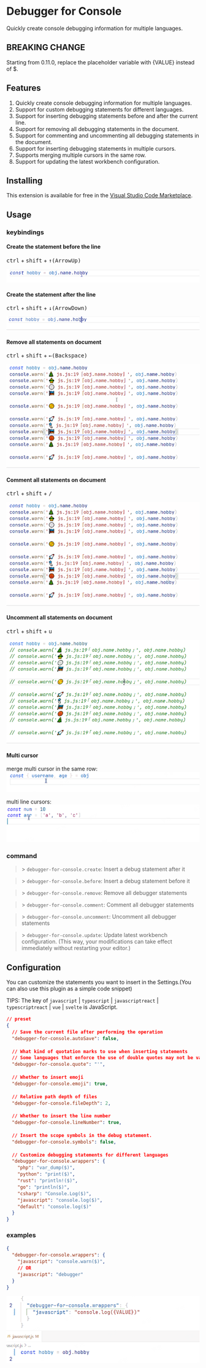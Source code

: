 # Debugger for Console

Quickly create console debugging information for multiple languages.

## BREAKING CHANGE
Starting from 0.11.0, replace the placeholder variable with {VALUE} instead of $.

## Features
1. Quickly create console debugging information for multiple languages.
2. Support for custom debugging statements for different languages.
3. Support for inserting debugging statements before and after the current line.
4. Support for removing all debugging statements in the document.
5. Support for commenting and uncommenting all debugging statements in the document.
6. Support for inserting debugging statements in multiple cursors.
7. Supports merging multiple cursors in the same row.
8. Support for updating the latest workbench configuration.


## Installing

This extension is available for free in the [Visual Studio Code Marketplace](https://marketplace.visualstudio.com/items?itemName=banlify.debugger-for-console).

## Usage

### keybindings
#### Create the statement before the line
<kbd>ctrl</kbd> + <kbd>shift</kbd> + <kbd>↑(ArrowUp)</kbd>

![](res/create-statement-before.gif)

#### Create the statement after the line
<kbd>ctrl</kbd> + <kbd>shift</kbd> + <kbd>↓(ArrowDown)</kbd>

![](res/create-statement-after.gif)

#### Remove all statements on document
<kbd>ctrl</kbd> + <kbd>shift</kbd> + <kbd>←(Backspace)</kbd>

![](res/remove-all-statements.gif)

#### Comment all statements on document
<kbd>ctrl</kbd> + <kbd>shift</kbd> + <kbd>/</kbd>

![](res/comment-all-statements.gif)

#### Uncomment all statements on document
<kbd>ctrl</kbd> + <kbd>shift</kbd> + <kbd>u</kbd>

![](res/uncomment-all-statements.gif)

#### Multi cursor
merge multi cursor in the same row:
![](res/merged-multi-cursor-insert.gif)

multi line cursors:
![](res/multi-cursor-insert.gif)

### command

> \> `debugger-for-console.create`: Insert a debug statement after it

> \> `debugger-for-console.before`: Insert a debug statement before it

> \> `debugger-for-console.remove`: Remove all debugger statements

> \> `debugger-for-console.comment`: Comment all debugger statements

> \> `debugger-for-console.uncomment`: Uncomment all debugger statements

> \> `debugger-for-console.update`: Update latest workbench configuration. (This way, your modifications can take effect immediately without restarting your editor.)


## Configuration

You can customize the statements you want to insert in the Settings.(You can also use this plugin as a simple code snippet)

TIPS: The key of `javascript` | `typescript` | `javascriptreact` | `typescriptreact` | `vue` | `svelte`  is JavaScript.

```json
// preset
{
  // Save the current file after performing the operation
  "debugger-for-console.autoSave": false,

  // What kind of quotation marks to use when inserting statements
  // Some languages that enforce the use of double quotes may not be valid, e.g. go
  "debugger-for-console.quote": "'",

  // Whether to insert emoji
  "debugger-for-console.emoji": true,

  // Relative path depth of files
  "debugger-for-console.fileDepth": 2,

  // Whether to insert the line number
  "debugger-for-console.lineNumber": true,

  // Insert the scope symbols in the debug statement.
  "debugger-for-console.symbols": false,

  // Customize debugging statements for different languages
  "debugger-for-console.wrappers": {
    "php": "var_dump($)",
    "python": "print($)",
    "rust": "println!($)",
    "go": "println($)",
    "csharp": "Console.Log($)",
    "javascript": "console.log($)",
    "default": "console.log($)"
  }
}
```

### examples

```json
{
  "debugger-for-console.wrappers": {
    "javascript": "console.warn($)",
    // OR
    "javascript": "debugger"
  }
}
```

![custom-language-statement](res/custom-language-statement.gif)
